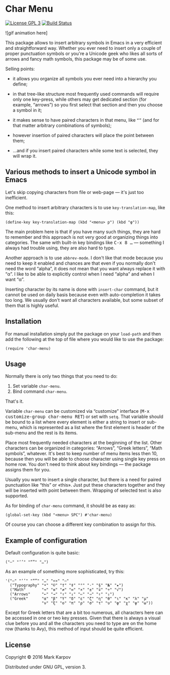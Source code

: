 # Char Menu

[![License GPL 3](https://img.shields.io/badge/license-GPL_3-green.svg)](http://www.gnu.org/licenses/gpl-3.0.txt)
[![Build Status](https://travis-ci.org/mrkkrp/char-menu.svg?branch=master)](https://travis-ci.org/mrkkrp/char-menu)

![gif animation here]

This package allows to insert arbitrary symbols in Emacs in a very efficient
and straightforward way. Whether you ever need to insert only a couple of
proper punctuation symbols or you're a Unicode geek who likes all sorts of
arrows and fancy math symbols, this package may be of some use.

Selling points:

* it allows you organize all symbols you ever need into a hierarchy you
  define;

* in that tree-like structure most frequently used commands will require
  only one key-press, while others may get dedicated section (for example,
  “arrows”) so you first select that section and then you choose a symbol in
  it;

* it makes sense to have paired characters in that menu, like `“”` (and for
  that matter arbitrary combinations of symbols);

* however insertion of paired characters will place the point between them;

* …and if you insert paired characters while some text is selected, they
  will wrap it.

## Various methods to insert a Unicode symbol in Emacs

Let's skip copying characters from file or web-page — it's just too
inefficient.

One method to insert arbitrary characters is to use `key-translation-map`,
like this:

```emacs-lisp
(define-key key-translation-map (kbd "<menu> p") (kbd "φ"))
```

The main problem here is that if you have many such things, they are hard to
remember and this approach is not very good at organizing things into
categories. The same with built-in key bindings like <kbd>C-x 8 …</kbd> —
something I always had trouble using, they are also hard to type.

Another approach is to use `abbrev-mode`. I don't like that mode because you
need to keep it enabled and chances are that even if you normally don't need
the word “alpha”, it does not mean that you want always replace it with
“α”. I like to be able to explicitly control when I need “alpha” and when I
want “α”.

Inserting character by its name is done with `insert-char` command, but it
cannot be used on daily basis because even with auto-completion it takes too
long. We usually don't want all characters available, but some subset of
them that is highly useful.

## Installation

For manual installation simply put the package on your `load-path` and then
add the following at the top of file where you would like to use the
package:

```emacs-lisp
(require 'char-menu)
```

## Usage

Normally there is only two things that you need to do:

1. Set variable `char-menu`.
2. Bind command `char-menu`.

That's it.

Variable `char-menu` can be customized via “customize” interface (<kbd>M-x
customize-group char-menu RET</kbd>) or set with `setq`. That variable
should be bound to a list where every element is either a string to insert
or sub-menu, which is represented as a list where the first element is
header of the sub-menu and the rest is its items.

Place most frequently needed characters at the beginning of the list. Other
characters can be organized in categories: “Arrows”, “Greek letters”, “Math
symbols”, whatever. It's best to keep number of menu items less then 10,
because then you will be able to choose character using single key press on
home row. You don't need to think about key bindings — the package assigns
them for you.

Usually you want to insert a single character, but there is a need for
paired punctuation like “this” or «this». Just put these characters together
and they will be inserted with point between them. Wrapping of selected text
is also supported.

As for binding of `char-menu` command, it should be as easy as:

```emacs-lisp
(global-set-key (kbd "<menu> SPC") #'char-menu)
```

Of course you can choose a different key combination to assign for this.

## Example of configuration

Default configuration is quite basic:

```emacs-lisp
("—" "‘’" "“”" "…")
```

As an example of something more sophisticated, try this:

```emacs-lisp
'("—" "‘’" "“”" "…" "«»" "–"
  ("Typography" "•" "©" "†" "‡" "°" "·" "§" "№" "★")
  ("Math"       "≈" "≡" "≠" "∞" "×" "±" "∓" "÷" "√")
  ("Arrows"     "←" "→" "↑" "↓" "⇐" "⇒" "⇑" "⇓")
  ("Greek"      "α" "β" "Y" "δ" "ε" "ζ" "η" "θ" "ι" "κ" "λ" "μ"
                "ν" "ξ" "ο" "π" "ρ" "σ" "τ" "υ" "φ" "χ" "ψ" "ω"))
```

Except for Greek letters that are a bit too numerous, all characters here
can be accessed in one or two key presses. Given that there is always a
visual clue before you and all the characters you need to type are on the
home row (thanks to Avy), this method of input should be quite efficient.

## License

Copyright © 2016 Mark Karpov

Distributed under GNU GPL, version 3.
